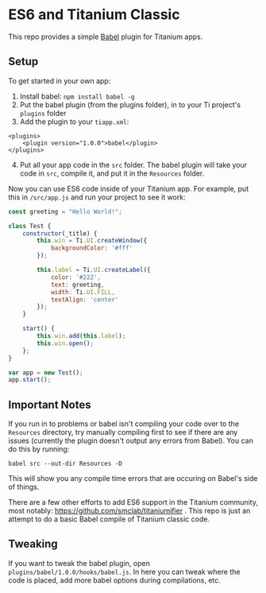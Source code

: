 # ES6 and Titanium Classic

This repo provides a simple [Babel](https://babeljs.io) plugin for Titanium apps.

## Setup
To get started in your own app:

1.  Install babel: `npm install babel -g`
2.  Put the babel plugin (from the plugins folder), in to your Ti project's `plugins` folder
3.  Add the plugin to your `tiapp.xml`:

```
<plugins>
	<plugin version="1.0.0">babel</plugin>
</plugins>
```

4.  Put all your app code in the `src` folder.  The babel plugin will take your code in `src`, compile it, and put it in the `Resources` folder.

Now you can use ES6 code inside of your Titanium app.  For example, put this in `/src/app.js` and run your project to see it work:

```javascript
const greeting = "Hello World!";

class Test {
	constructor(_title) {
		this.win = Ti.UI.createWindow({
		    backgroundColor: '#fff'
		});

		this.label = Ti.UI.createLabel({
		    color: '#222',
		    text: greeting,
		    width: Ti.UI.FILL,
		    textAlign: 'center'
		});
	}

	start() {
		this.win.add(this.label);
		this.win.open();
	};
}

var app = new Test();
app.start();

```

## Important Notes
If you run in to problems or babel isn't compiling your code over to the `Resources` directory, try manually compiling first to see if there are any issues (currently the plugin doesn't output any errors from Babel).  You can do this by running:

	babel src --out-dir Resources -D

This will show you any compile time errors that are occuring on Babel's side of things.

There are a few other efforts to add ES6 support in the Titanium community, most notably: https://github.com/smclab/titaniumifier .  This repo is just an attempt to do a basic Babel compile of Titanium classic code.

## Tweaking
If you want to tweak the babel plugin, open `plugins/babel/1.0.0/hooks/babel.js`.  In here you can tweak where the code is placed, add more babel options during compilations, etc.

